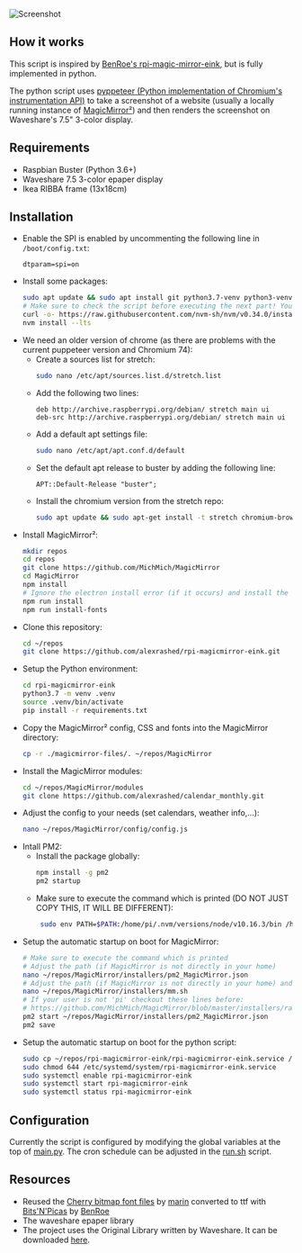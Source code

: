 ![Screenshot](screenshot.jpg)

## How it works
This script is inspired by [BenRoe's rpi-magic-mirror-eink](https://github.com/BenRoe/rpi-magicmirror-eink), but is fully implemented in python.

The python script uses [pyppeteer (Python implementation of Chromium's instrumentation API)](https://github.com/miyakogi/pyppeteer) to take a screenshot of a website (usually a locally running instance of [MagicMirror²](https://magicmirror.builders)) and then renders the screenshot on Waveshare's 7.5" 3-color display.

## Requirements
- Raspbian Buster (Python 3.6+)
- Waveshare 7.5 3-color epaper display
- Ikea RIBBA frame (13x18cm)

## Installation
- Enable the SPI is enabled by uncommenting the following line in `/boot/config.txt`:
  ```
  dtparam=spi=on
  ```
- Install some packages:
  ```bash
  sudo apt update && sudo apt install git python3.7-venv python3-venv libatlas-base-dev -y
  # Make sure to check the script before executing the next part! You are about to pipe a script from the world wide web to bash! At least it's not root...
  curl -o- https://raw.githubusercontent.com/nvm-sh/nvm/v0.34.0/install.sh | bash
  nvm install --lts
  ```
- We need an older version of chrome (as there are problems with the current puppeteer version and Chromium 74):
  - Create a sources list for stretch:
    ```bash
    sudo nano /etc/apt/sources.list.d/stretch.list
    ```
  - Add the following two lines:
    ```
    deb http://archive.raspberrypi.org/debian/ stretch main ui 
    deb-src http://archive.raspberrypi.org/debian/ stretch main ui
    ```
  - Add a default apt settings file:
    ```bash
    sudo nano /etc/apt/apt.conf.d/default
    ```
  - Set the default apt release to buster by adding the following line:
    ```
    APT::Default-Release "buster";
    ```
  - Install the chromium version from the stretch repo:
    ```bash
    sudo apt update && sudo apt-get install -t stretch chromium-browser -y
    ```
- Install MagicMirror²:
  ```bash
  mkdir repos
  cd repos
  git clone https://github.com/MichMich/MagicMirror
  cd MagicMirror
  npm install
  # Ignore the electron install error (if it occurs) and install the vendor and font packages manually:
  npm run install
  npm run install-fonts
  ```
- Clone this repository:
  ```bash
  cd ~/repos
  git clone https://github.com/alexrashed/rpi-magicmirror-eink.git
  ```
- Setup the Python environment:
  ```bash
  cd rpi-magicmirror-eink
  python3.7 -m venv .venv
  source .venv/bin/activate
  pip install -r requirements.txt
  ```
- Copy the MagicMirror² config, CSS and fonts into the MagicMirror directory:
  ```bash
  cp -r ./magicmirror-files/. ~/repos/MagicMirror
  ```
- Install the MagicMirror modules:
  ```bash
  cd ~/repos/MagicMirror/modules
  git clone https://github.com/alexrashed/calendar_monthly.git
  ```
- Adjust the config to your needs (set calendars, weather info,...):
  ```bash
  nano ~/repos/MagicMirror/config/config.js
  ```
- Intall PM2:
  - Install the package globally:
    ```bash
    npm install -g pm2
    pm2 startup
    ```
  - Make sure to execute the command which is printed (DO NOT JUST COPY THIS, IT WILL BE DIFFERENT):
    ```bash
     sudo env PATH=$PATH:/home/pi/.nvm/versions/node/v10.16.3/bin /home/pi/.nvm/versions/node/v10.16.3/lib/node_modules/pm2/bin/pm2 startup systemd -u pi --hp /home/pi
    ```
- Setup the automatic startup on boot for MagicMirror:
  ```bash
  # Make sure to execute the command which is printed
  # Adjust the path (if MagicMirror is not directly in your home)
  nano ~/repos/MagicMirror/installers/pm2_MagicMirror.json
  # Adjust the path (if MagicMirror is not directly in your home) and replace the command with `node serveronly`
  nano ~/repos/MagicMirror/installers/mm.sh
  # If your user is not 'pi' checkout these lines before:
  # https://github.com/MichMich/MagicMirror/blob/master/installers/raspberry.sh#L223
  pm2 start ~/repos/MagicMirror/installers/pm2_MagicMirror.json
  pm2 save
  ```
- Setup the automatic startup on boot for the python script:
  ```bash
  sudo cp ~/repos/rpi-magicmirror-eink/rpi-magicmirror-eink.service /etc/systemd/system/rpi-magicmirror-eink.service
  sudo chmod 644 /etc/systemd/system/rpi-magicmirror-eink.service
  sudo systemctl enable rpi-magicmirror-eink
  sudo systemctl start rpi-magicmirror-eink
  sudo systemctl status rpi-magicmirror-eink
  ```

## Configuration
Currently the script is configured by modifying the global variables at the top of [main.py](main.py).
The cron schedule can be adjusted in the [run.sh](run.sh) script.

## Resources
- Reused the [Cherry bitmap font files](https://github.com/turquoise-hexagon/cherry) by [marin](https://github.com/turquoise-hexagon) converted to ttf with [Bits'N'Picas](https://github.com/kreativekorp/bitsnpicas) by [BenRoe](https://github.com/BenRoe/)
- The waveshare epaper library
- The project uses the Original Library written by Waveshare. It can be downloaded [here](https://www.waveshare.com/wiki/Main_Page#OLEDs_.2F_LCDs).

